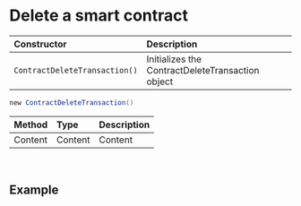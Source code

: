 # Delete a smart contract

| Constructor | Description |
| :--- | :--- |
| `ContractDeleteTransaction()` | ​Initializes the ContractDeleteTransaction object |

```java
​new ContractDeleteTransaction()
```

| Method | Type | Description |
| :--- | :--- | :--- |
| ​Content | ​Content | ​Content |

‌

## Example <a id="example"></a>

```text
​
```

